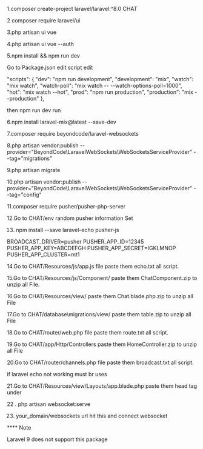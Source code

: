 1.composer create-project laravel/laravel:^8.0 CHAT

2 composer require laravel/ui

3.php artisan ui vue

4.php artisan ui vue --auth

5.npm install && npm run dev

Go to Package.json edit script edit 

  "scripts": {
        "dev": "npm run development",
        "development": "mix",
        "watch": "mix watch",
        "watch-poll": "mix watch -- --watch-options-poll=1000",
        "hot": "mix watch --hot",
        "prod": "npm run production",
        "production": "mix --production"
    },

then npm run dev run

6.npm install laravel-mix@latest --save-dev
 
7.composer require beyondcode/laravel-websockets

8.php artisan vendor:publish --provider="BeyondCode\LaravelWebSockets\WebSocketsServiceProvider" --tag="migrations"

9.php artisan migrate

10.php artisan vendor:publish --provider="BeyondCode\LaravelWebSockets\WebSocketsServiceProvider" --tag="config"

11.composer require pusher/pusher-php-server

12.Go to CHAT/env random pusher information Set

13. npm install --save laravel-echo pusher-js

BROADCAST_DRIVER=pusher
PUSHER_APP_ID=12345
PUSHER_APP_KEY=ABCDEFGH
PUSHER_APP_SECRET=IGKLMNOP
PUSHER_APP_CLUSTER=mt1

14.Go to CHAT/Resources/js/app.js file paste them echo.txt all script.

15.Go to CHAT/Resources/js/Component/ paste them ChatComponent.zip to unzip all File.

16.Go to CHAT/Resources/view/ paste them Chat.blade.php.zip to unzip all File

17.Go to CHAT/database\migrations/view/ paste them table.zip to unzip all File

18.Go to CHAT/router/web.php file paste them route.txt all script.

19.Go to CHAT/app/Http/Controllers paste them HomeController.zip to unzip all File 

20.Go to CHAT/router/channels.php file paste them broadcast.txt all script.

if laravel echo not working must br uses

21.Go to CHAT/Resources/view/Layouts/app.blade.php paste them  head tag under

22 . php artisan websocket:serve

23. your_domain/websockets url hit this and connect websocket

<link href="{{ asset('css/app.css') }}" rel="stylesheet">
<script src="{{ asset('js/app.js') }}" defer></script>

**** Note 

Laravel 9 does not support this package


